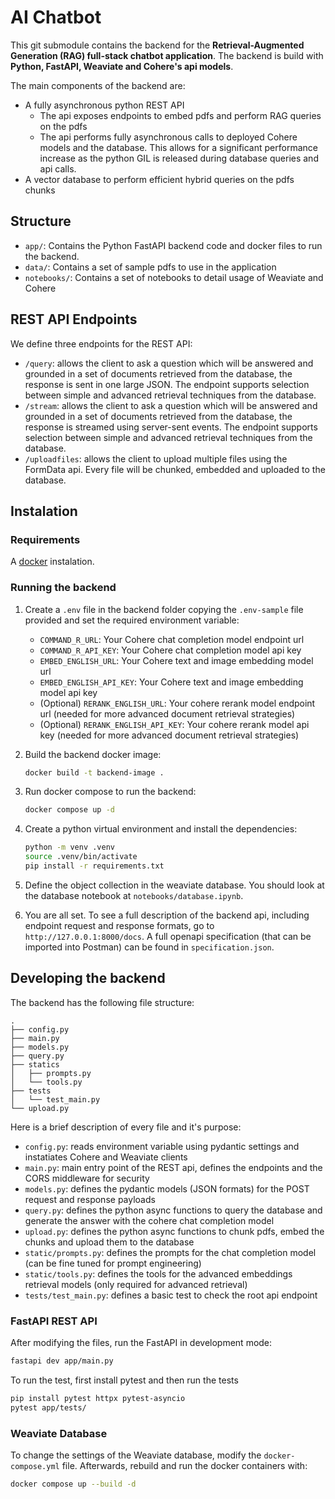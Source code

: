 # AI Chatbot

This git submodule contains the backend for the **Retrieval-Augmented Generation (RAG) full-stack chatbot application**. The backend is build with **Python, FastAPI, Weaviate and Cohere's api models**.

The main components of the backend are:
- A fully asynchronous python REST API
    - The api exposes endpoints to embed pdfs and perform RAG queries on the pdfs
    - The api performs fully asynchronous calls to deployed Cohere models and the database. This allows for a significant performance increase as the python GIL is released during database queries and api calls.
- A vector database to perform efficient hybrid queries on the pdfs chunks

## Structure

- `app/`: Contains the Python FastAPI backend code and docker files to run the backend.
- `data/`: Contains a set of sample pdfs to use in the application
- `notebooks/`: Contains a set of notebooks to detail usage of Weaviate and Cohere

## REST API Endpoints

We define three endpoints for the REST API:
- `/query`: allows the client to ask a question which will be answered and grounded in a set of documents retrieved from the database, the response is sent in one large JSON. The endpoint supports selection between simple and advanced retrieval techniques from the database.
- `/stream`: allows the client to ask a question which will be answered and grounded in a set of documents retrieved from the database, the response is streamed using server-sent events. The endpoint supports selection between simple and advanced retrieval techniques from the database.
- `/uploadfiles`: allows the client to upload multiple files using the FormData api. Every file will be chunked, embedded and uploaded to the database.

## Instalation

### Requirements

A [docker](https://www.docker.com/) instalation.

### Running the backend

1. Create a `.env` file in the backend folder copying the `.env-sample` file provided and set the required environment variable:
    - `COMMAND_R_URL`: Your Cohere chat completion model endpoint url
    - `COMMAND_R_API_KEY`: Your Cohere chat completion model api key
    - `EMBED_ENGLISH_URL`: Your Cohere text and image embedding model url
    - `EMBED_ENGLISH_API_KEY`: Your Cohere text and image embedding model api key
    - (Optional) `RERANK_ENGLISH_URL`: Your cohere rerank model endpoint url (needed for more advanced document retrieval strategies)
    - (Optional) `RERANK_ENGLISH_API_KEY`: Your cohere rerank model api key (needed for more advanced document retrieval strategies)

2. Build the backend docker image:
    ```bash
    docker build -t backend-image .
    ```

3. Run docker compose to run the backend:
    ```bash
    docker compose up -d
    ```

4. Create a python virtual environment and install the dependencies:
    ```bash
    python -m venv .venv
    source .venv/bin/activate
    pip install -r requirements.txt
    ```

4. Define the object collection in the weaviate database. You should look at the database notebook at `notebooks/database.ipynb`.

5. You are all set. To see a full description of the backend api, including endpoint request and response formats, go to `http://127.0.0.1:8000/docs`. A full openapi specification (that can be imported into Postman) can be found in `specification.json`.

## Developing the backend

The backend has the following file structure:

```
.
├── config.py
├── main.py
├── models.py
├── query.py
├── statics
│   ├── prompts.py
│   └── tools.py
├── tests
│   └── test_main.py
└── upload.py
```

Here is a brief description of every file and it's purpose:
- `config.py`: reads environment variable using pydantic settings and instatiates Cohere and Weaviate clients
- `main.py`: main entry point of the REST api, defines the endpoints and the CORS middleware for security
- `models.py`: defines the pydantic models (JSON formats) for the POST request and response payloads
- `query.py`: defines the python async functions to query the database and generate the answer with the cohere chat completion model
- `upload.py`: defines the python async functions to chunk pdfs, embed the chunks and upload them to the database
- `static/prompts.py`: defines the prompts for the chat completion model (can be fine tuned for prompt engineering)
- `static/tools.py`: defines the tools for the advanced embeddings retrieval models (only required for advanced retrieval)
- `tests/test_main.py`: defines a basic test to check the root api endpoint

### FastAPI REST API

After modifying the files, run the FastAPI in development mode:
```bash
fastapi dev app/main.py
```

To run the test, first install pytest and then run the tests
```bash
pip install pytest httpx pytest-asyncio
pytest app/tests/
```

### Weaviate Database

To change the settings of the Weaviate database, modify the `docker-compose.yml` file. Afterwards, rebuild and run the docker containers with:
```bash
docker compose up --build -d
```
